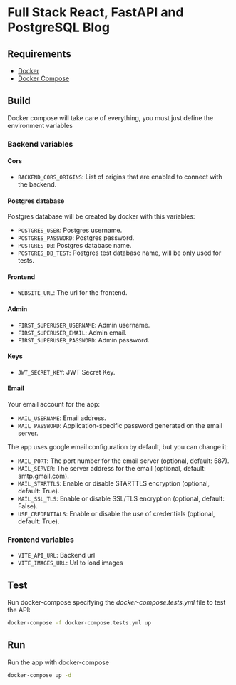 # Full Stack React, FastAPI and PostgreSQL Blog

## Requirements

- [Docker](https://www.docker.com/)
- [Docker Compose](https://docs.docker.com/compose/)

## Build

Docker compose will take care of everything, you must just define the environment variables

### Backend variables

#### Cors

- `BACKEND_CORS_ORIGINS`: List of origins that are enabled to connect with the backend.

#### Postgres database

Postgres database will be created by docker with this variables:

- `POSTGRES_USER`: Postgres username.
- `POSTGRES_PASSWORD`: Postgres password.
- `POSTGRES_DB`: Postgres database name.
- `POSTGRES_DB_TEST`: Postgres test database name, will be only used for tests.

#### Frontend

- `WEBSITE_URL`: The url for the frontend.

#### Admin

- `FIRST_SUPERUSER_USERNAME`: Admin username.
- `FIRST_SUPERUSER_EMAIL`: Admin email.
- `FIRST_SUPERUSER_PASSWORD`: Admin password.

#### Keys

- `JWT_SECRET_KEY`: JWT Secret Key.

#### Email

Your email account for the app:

- `MAIL_USERNAME`: Email address.
- `MAIL_PASSWORD`: Application-specific password generated on the email server.

The app uses google email configuration by default, but you can change it:

- `MAIL_PORT`: The port number for the email server (optional, default: 587).
- `MAIL_SERVER`: The server address for the email (optional, default: smtp.gmail.com).
- `MAIL_STARTTLS`: Enable or disable STARTTLS encryption (optional, default: True).
- `MAIL_SSL_TLS`: Enable or disable SSL/TLS encryption (optional, default: False).
- `USE_CREDENTIALS`: Enable or disable the use of credentials (optional, default: True).

### Frontend variables

- `VITE_API_URL`: Backend url
- `VITE_IMAGES_URL`: Url to load images

## Test

Run docker-compose specifying the _docker-compose.tests.yml_ file to test the API:

```bash
docker-compose -f docker-compose.tests.yml up
```

## Run

Run the app with docker-compose

```bash
docker-compose up -d
```
